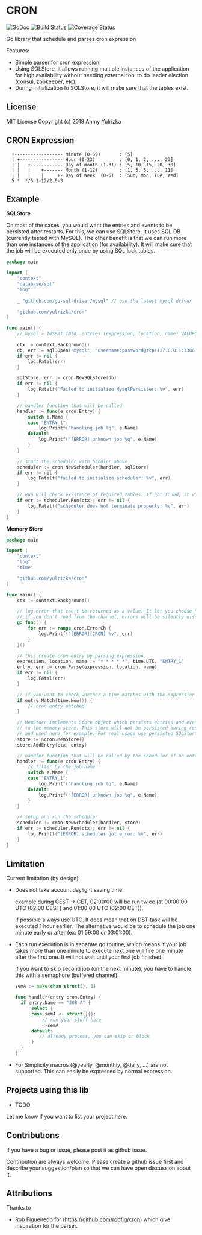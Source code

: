 # CRON
[![GoDoc](http://godoc.org/github.com/yulrizka/cron?status.png)](http://godoc.org/github.com/yulrizka/cron) 
[![Build Status](https://travis-ci.org/yulrizka/cron.svg?branch=master)](https://travis-ci.org/yulrizka/cron) 
[![Coverage Status](https://coveralls.io/repos/github/yulrizka/cron/badge.svg?branch=master)](https://coveralls.io/github/yulrizka/cron?branch=master)

Go library that schedule and parses cron expression

Features:
* Simple parser for cron expression.
* Using SQLStore, it allows running multiple instances of the application for high availability without needing
  external tool to do leader election (consul, zookeeper, etc).
* During initialization fo SQLStore, it will make sure that the tables exist.

## License
MIT License Copyright (c) 2018 Ahmy Yulrizka

## CRON Expression
```
  +------------------ Minute (0-59)       : [5]
  | +---------------- Hour (0-23)         : [0, 1, 2, ..., 23]
  | |   +------------ Day of month (1-31) : [5, 10, 15, 20, 30]
  | |   |    +------- Month (1-12)        : [1, 3, 5, ..., 11]
  | |   |    |     +- Day of Week  (0-6)  : [Sun, Mon, Tue, Wed]
  5 *  */5 1-12/2 0-3
```

## Example

**SQLStore**

On most of the cases, you would want the entries and events to be persisted after restarts. 
For this, we can use SQLStore. It uses SQL DB (currently tested with MySQL). 
The other benefit is that we can run more than one instances of the application (for availability).
It will make sure that the job will be executed only once by using SQL lock tables.

```go
package main

import (
	"context"
	"database/sql"
	"log"
	
	_ "github.com/go-sql-driver/mysql" // use the latest mysql driver

	"github.com/yulrizka/cron"
)

func main() {
	// mysql > INSERT INTO _entries (expression, location, name) VALUES ("* * * * *", "UTC", "ENTRY_1")

	ctx := context.Background()
	db, err := sql.Open("mysql", "username:password@tcp(127.0.0.1:3306)/cron")
	if err != nil {
		log.Fatal(err)
	}

	sqlStore, err := cron.NewSQLStore(db)
	if err != nil {
		log.Fatalf("Failed to initialize MysqlPersister: %v", err)
	}

	// handler function that will be called
	handler := func(e cron.Entry) {
		switch e.Name {
		case "ENTRY_1":
			log.Printf("handling job %q", e.Name)
		default:
			log.Printf("[ERROR] unknown job %q", e.Name)
		}
	}

	// start the scheduler with handler above
	scheduler := cron.NewScheduler(handler, sqlStore)
	if err != nil {
		log.Fatalf("failed to initialize scheduler: %v", err)
	}

	// Run will check existance of required tables. If not found, it will try to create it
	if err := scheduler.Run(ctx); err != nil {
		log.Fatalf("scheduler does not terminate properly: %v", err)
	}
}
```

**Memory Store**
```go
package main

import (
	"context"
	"log"
	"time"

	"github.com/yulrizka/cron"
)

func main() {
	ctx := context.Background()

	// log error that can't be returned as a value. It let you choose how you would log the errors
	// if you don't read from the channel, errors will be silently discarded.
	go func() {
		for err := range cron.ErrorCh {
			log.Printf("[ERROR][CRON] %v", err)
		}
	}()

	// this create cron entry by parsing expression.
	expression, location, name := "* * * * *", time.UTC, "ENTRY_1"
	entry, err := cron.Parse(expression, location, name)
	if err != nil {
		log.Fatal(err)
	}

	// if you want to check whether a time matches with the expression
	if entry.Match(time.Now()) {
		// cron entry matched
	}

	// MemStore implements Store object which persists entries and events (triggered entries) 
	// to the memory store. This store will not be persisted during restart 
	// and used here for example. For real usage use persisted SQLStore (other example below).
	store := &cron.MemStore{}
	store.AddEntry(ctx, entry)

	// handler function that will be called by the scheduler if an entry is triggered
	handler := func(e cron.Entry) {
		// filter by the job name
		switch e.Name {
		case "ENTRY_1":
			log.Printf("handling job %q", e.Name)
		default:
			log.Printf("[ERROR] unknown job %q", e.Name)
		}
	}

	// setup and run the scheduler
	scheduler := cron.NewScheduler(handler, store)
	if err := scheduler.Run(ctx); err != nil {
		log.Printf("[ERROR] scheduler got error: %v", err)
	}
}
```

## Limitation
Current limitation (by design)

* Does not take account daylight saving time.

  example during CEST -> CET, 02:00:00 will be run twice (at 00:00:00 UTC (02:00 CEST) and 01:00:00 UTC (02:00 CET)).

  If possible always use UTC. It does mean that on DST task will be executed 1 hour earlier. The alternative
  would be to schedule the job one minute early or after (ex: 01:59:00 or 03:01:00).

* Each run execution is in separate go routine, which means if your job takes more than one minute to execute
  next one will fire one minute after the first one. It will not wait until your first job finished.

  If you want to skip second job (on the next minute), you have to handle this with a semaphore (buffered channel).

  ```go
  semA := make(chan struct{}, 1)

  func handler(entry cron.Entry) {
    if entry.Name == "JOB A" {
        select {
        case semA <- struct{}{}:
            // run your stuff here
            <-semA
        default:
           // already process, you can skip or block
        }
    }
  }
  ```

* For Simplicity  macros (@yearly, @monthly, @daily, ...) are not supported. This can easily be expressed by normal
  expression.
  
## Projects using this lib
* TODO

Let me know if you want to list your project here.  

## Contributions
If you have a bug or issue, please post it as github issue.

Contribution are always welcome. Please create a github issue first and describe your suggestion/plan so that we can
have open discussion about it.

## Attributions
Thanks to
* Rob Figueiredo for (https://github.com/robfig/cron) which give inspiration for the parser.
